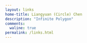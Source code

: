 ```yaml
---
layout: links
home-title: Liangyuan (Circle) Chen
description: "Infinite Polygon"
comments:
  waline: true
permalink: /links.html
---
```


